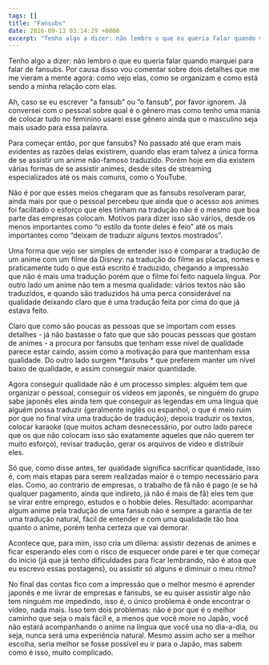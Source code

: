 ```yaml
---
tags: []
title: "Fansubs"
date: 2016-09-13 03:14:29 +0000
excerpt: "Tenho algo a dizer: não lembro o que eu queria falar quando marquei para falar de fansubs. Por causa disso vou comentar sobre dois detalhes..."
---
```


Tenho algo a dizer: não lembro o que eu queria falar quando marquei para falar de fansubs. Por causa disso vou comentar sobre dois detalhes que me me vieram a mente agora: como vejo elas, como se organizam e como está sendo a minha relação com elas.

Ah, caso se eu escrever "a fansub" ou “o fansub”, por favor ignorem. Já conversei com o pessoal sobre qual é o gênero mas como tenho uma mania de colocar tudo no feminino usarei esse gênero ainda que o masculino seja mais usado para essa palavra.

Para começar então, por que fansubs? No passado até que eram mais evidentes as razões delas existirem, quando elas eram talvez a única forma de se assistir um anime não-famoso traduzido. Porém hoje em dia existem várias formas de se assistir animes, desde sites de streaming especializados até os mais comuns, como o YouTube.

Não é por que esses meios chegaram que as fansubs resolveram parar, ainda mais por que o pessoal percebeu que ainda que o acesso aos animes foi facilitado o esforço que eles tinham na tradução não é o mesmo que boa parte das empresas colocam. Motivos para dizer isso são vários, desde os menos importantes como “o estilo da fonte deles é feio” até os mais importantes como “deixam de traduzir alguns textos mostrados”.

Uma forma que vejo ser simples de entender isso é comparar a tradução de um anime com um filme da Disney: na tradução do filme as placas, nomes e praticamente tudo o que está escrito é traduzido, chegando a impressão que não é mais uma tradução porém que o filme foi feito naquela língua. Por outro lado um anime não tem a mesma qualidade: vários textos não são traduzidos, e quando são traduzidos há uma perca considerável na qualidade deixando claro que é uma tradução feita por cima do que já estava feito.

Claro que como são poucas as pessoas que se importam com esses detalhes - já não bastasse o fato que que são poucas pessoas que gostam de animes - a procura por fansubs que tenham esse nível de qualidade parece estar caindo, assim como a motivação para que mantenham essa qualidade. Do outro lado surgem *fansubs * que preferem manter um nível baixo de qualidade, e assim conseguir maior quantidade.

Agora conseguir qualidade não é um processo simples: alguém tem que organizar o pessoal, conseguir os vídeos em japonês, se ninguém do grupo sabe japonês eles ainda tem que conseguir as legendas em uma língua que alguém possa traduzir (geralmente inglês ou espanhol, o que é meio ruim por que no final vira uma tradução de tradução); depois traduzir os textos, colocar karaoke (que muitos acham desnecessário, por outro lado parece que os que não colocam isso são exatamente aqueles que não querem ter muito esforço), revisar tradução, gerar os arquivos de vídeo e distribuir eles.

Só que, como disse antes, ter qualidade significa sacrificar quantidade, isso é, com mais etapas para serem realizadas maior é o tempo necessário para elas. Como, ao contrário de empresas, o trabalho de fã não é pago (e se há qualquer pagamento, ainda que indireto, já não é mais de fã) eles tem que se virar entre emprego, estudos e o hobbie deles. Resultado: acompanhar algum anime pela tradução de uma fansub não é sempre a garantia de ter uma tradução natural, fácil de entender e com uma qualidade tão boa quanto o anime, porém tenha certeza que vai demorar.

Acontece que, para mim, isso cria um dilema: assistir dezenas de animes e ficar esperando eles com o risco de esquecer onde parei e ter que começar do início (já que já tenho difículdades para ficar lembrando, não é atoa que eu escrevo essas postagens), ou assistir só alguns e diminuir o meu ritmo?

No final das contas fico com a impressão que o melhor mesmo é aprender japonês e me livrar de empresas e fansubs, se eu quiser assistir algo não tem ninguém me impedindo, isso é, o único problema é onde encontrar o vídeo, nada mais. Isso tem dois problemas: não é por que é o melhor caminho que seja o mais fácil e, a menos que você more no Japão, você não estará acompanhando o anime na língua que você usa no dia-a-dia, ou seja, nunca será uma experiência natural. Mesmo assim acho ser a melhor escolha, seria melhor se fosse possível eu ir para o Japão, mas sabem como é isso, muito complicado.